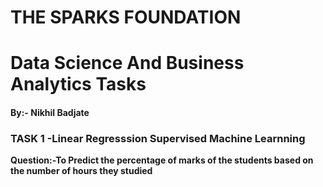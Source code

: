 # THE SPARKS FOUNDATION

# Data Science And Business Analytics Tasks

#### By:- Nikhil Badjate

### TASK 1 -Linear Regresssion Supervised Machine Learnning

**Question:-To Predict the percentage of marks of the students based on the number of hours they studied**
